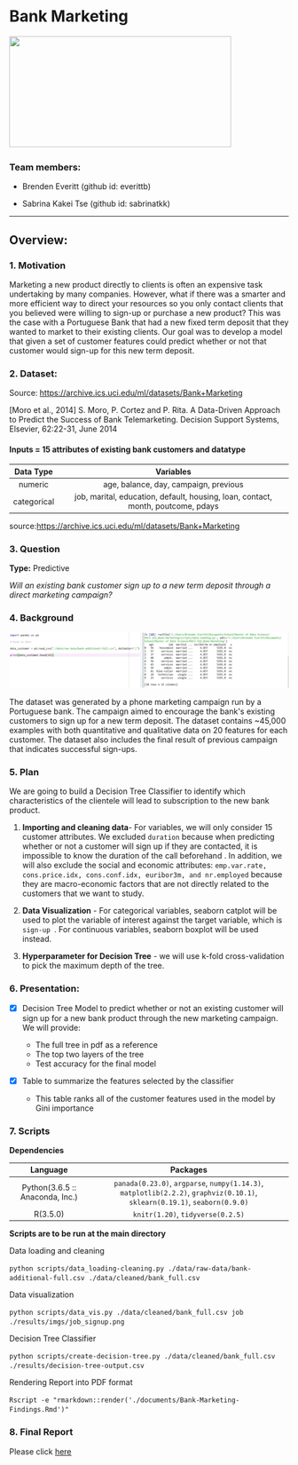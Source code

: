 # Bank Marketing

<img src="https://www.freeiconspng.com/uploads/estrat-gia-foco-e-assertividade-para-o-marketing--15.png" class="center" width="400" height="200">

### Team members:

* Brenden Everitt (github id: everittb)

* Sabrina Kakei Tse (github id: sabrinatkk)

--------------------------------------------------
## Overview:  

### 1. Motivation  
Marketing a new product directly to clients is often an expensive task undertaking by many companies. However, what if there was a smarter and more efficient way to direct your resources so you only contact clients that you believed were willing to sign-up or purchase a new product? This was the case with a Portuguese Bank that had a new fixed term deposit that they wanted to market to their existing clients. Our goal was to develop a model that given a set of customer features could predict whether or not that customer would sign-up for this new term deposit.

### 2. Dataset:

Source: https://archive.ics.uci.edu/ml/datasets/Bank+Marketing

[Moro et al., 2014] S. Moro, P. Cortez and P. Rita. A Data-Driven Approach to Predict the Success of Bank Telemarketing. Decision Support Systems, Elsevier, 62:22-31, June 2014

#### Inputs = 15 attributes of existing bank customers and datatype  
| Data Type   | Variables   |
|:-----------:|:-----------:|
| numeric     | age, balance, day, campaign, previous |
| categorical | job, marital, education, default, housing, loan, contact, month, poutcome, pdays|

source:https://archive.ics.uci.edu/ml/datasets/Bank+Marketing

### 3. Question
**Type:** Predictive

_Will an existing bank customer sign up to a new term deposit through a direct marketing campaign?_

### 4. Background

![](./results/imgs/data_loaded.jpg)  

The dataset was generated by a phone marketing campaign run by a Portuguese bank. The campaign aimed to encourage the bank's existing customers to sign up for a new term deposit. The dataset contains ~45,000 examples with both quantitative and qualitative data on 20 features for each customer. The dataset also includes the final result of previous campaign that indicates successful sign-ups.  


### 5. Plan

We are going to build a Decision Tree Classifier to identify which characteristics of the clientele will lead to subscription to the new bank product.

1. **Importing and cleaning data**- For variables, we will only consider 15 customer attributes. We excluded `duration` because when predicting whether or not a customer will sign up if they are contacted, it is impossible to know the duration of the call beforehand . In addition, we will also exclude the social and economic attributes: `emp.var.rate, cons.price.idx, cons.conf.idx, euribor3m, and nr.employed` because they are macro-economic factors that are not directly related to the customers that we want to study.

2. **Data Visualization** - For categorical variables, seaborn catplot will be used to plot the variable of interest against the target variable, which is `sign-up `. For continuous variables, seaborn boxplot will be used instead.

3. **Hyperparameter for Decision Tree** - we will use k-fold cross-validation to pick the maximum depth of the tree.

### 6. Presentation:

- [x] Decision Tree Model to predict whether or not an existing customer will sign up for a new bank product through the new marketing campaign. We will provide:

  - The full tree in pdf as a reference
  - The top two layers of the tree
  - Test accuracy for the final model  

- [x] Table to summarize the features selected by the classifier

  - This table ranks all of the customer features used in the model by Gini importance

### 7. Scripts

**Dependencies**

| Language   | Packages  |
|:-----------:|:-----------:|
| Python(3.6.5 :: Anaconda, Inc.) | `panada(0.23.0)`, `argparse`, `numpy(1.14.3)`, `matplotlib(2.2.2)`, `graphviz(0.10.1)`, `sklearn(0.19.1)`, `seaborn(0.9.0)` |
| R(3.5.0)   | `knitr(1.20)`, `tidyverse(0.2.5)` |

**Scripts are to be run at the main directory**

Data loading and cleaning

```python scripts/data_loading-cleaning.py ./data/raw-data/bank-additional-full.csv ./data/cleaned/bank_full.csv ```

Data visualization

```python scripts/data_vis.py ./data/cleaned/bank_full.csv job ./results/imgs/job_signup.png```

Decision Tree Classifier

```python scripts/create-decision-tree.py ./data/cleaned/bank_full.csv ./results/decision-tree-output.csv```

Rendering Report into PDF format

```Rscript -e "rmarkdown::render('./documents/Bank-Marketing-Findings.Rmd')"```

### 8. Final Report

Please click [here](https://github.com/UBC-MDS/DSCI-522_Bank-Marketing/blob/master/documents/Bank-Marketing-Findings.pdf)
